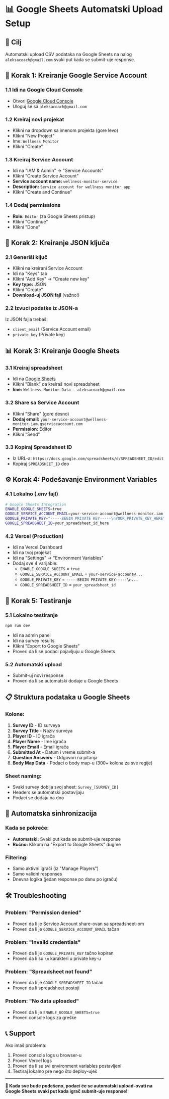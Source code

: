 # 📊 Google Sheets Automatski Upload Setup

## 🎯 Cilj
Automatski upload CSV podataka na Google Sheets na nalog `aleksacoach@gmail.com` svaki put kada se submit-uje response.

## 🔧 Korak 1: Kreiranje Google Service Account

### 1.1 Idi na Google Cloud Console
- Otvori [Google Cloud Console](https://console.cloud.google.com/)
- Uloguj se sa `aleksacoach@gmail.com`

### 1.2 Kreiraj novi projekat
- Klikni na dropdown sa imenom projekta (gore levo)
- Klikni "New Project"
- Ime: `Wellness Monitor`
- Klikni "Create"

### 1.3 Kreiraj Service Account
- Idi na "IAM & Admin" → "Service Accounts"
- Klikni "Create Service Account"
- **Service account name:** `wellness-monitor-service`
- **Description:** `Service account for wellness monitor app`
- Klikni "Create and Continue"

### 1.4 Dodaj permissions
- **Role:** `Editor` (za Google Sheets pristup)
- Klikni "Continue"
- Klikni "Done"

## 🔑 Korak 2: Kreiranje JSON ključa

### 2.1 Generiši ključ
- Klikni na kreirani Service Account
- Idi na "Keys" tab
- Klikni "Add Key" → "Create new key"
- **Key type:** JSON
- Klikni "Create"
- **Download-uj JSON fajl** (važno!)

### 2.2 Izvuci podatke iz JSON-a
Iz JSON fajla trebaš:
- `client_email` (Service Account email)
- `private_key` (Private key)

## 📊 Korak 3: Kreiranje Google Sheets

### 3.1 Kreiraj spreadsheet
- Idi na [Google Sheets](https://sheets.google.com)
- Klikni "Blank" da kreiraš novi spreadsheet
- **Ime:** `Wellness Monitor Data - aleksacoach@gmail.com`

### 3.2 Share sa Service Account
- Klikni "Share" (gore desno)
- **Dodaj email:** `your-service-account@wellness-monitor.iam.gserviceaccount.com`
- **Permission:** Editor
- Klikni "Send"

### 3.3 Kopiraj Spreadsheet ID
- Iz URL-a: `https://docs.google.com/spreadsheets/d/SPREADSHEET_ID/edit`
- Kopiraj `SPREADSHEET_ID` deo

## ⚙️ Korak 4: Podešavanje Environment Variables

### 4.1 Lokalno (.env fajl)
```bash
# Google Sheets Integration
ENABLE_GOOGLE_SHEETS=true
GOOGLE_SERVICE_ACCOUNT_EMAIL=your-service-account@wellness-monitor.iam.gserviceaccount.com
GOOGLE_PRIVATE_KEY="-----BEGIN PRIVATE KEY-----\nYOUR_PRIVATE_KEY_HERE\n-----END PRIVATE KEY-----\n"
GOOGLE_SPREADSHEET_ID=your_spreadsheet_id_here
```

### 4.2 Vercel (Production)
- Idi na Vercel Dashboard
- Idi na tvoj projekat
- Idi na "Settings" → "Environment Variables"
- Dodaj sve 4 varijable:
  - `ENABLE_GOOGLE_SHEETS` = `true`
  - `GOOGLE_SERVICE_ACCOUNT_EMAIL` = `your-service-account@...`
  - `GOOGLE_PRIVATE_KEY` = `-----BEGIN PRIVATE KEY-----\n...`
  - `GOOGLE_SPREADSHEET_ID` = `your_spreadsheet_id`

## 🚀 Korak 5: Testiranje

### 5.1 Lokalno testiranje
```bash
npm run dev
```
- Idi na admin panel
- Idi na survey results
- Klikni "Export to Google Sheets"
- Proveri da li se podaci pojavljuju u Google Sheets

### 5.2 Automatski upload
- Submit-uj novi response
- Proveri da li se automatski dodaje u Google Sheets

## 📋 Struktura podataka u Google Sheets

### Kolone:
1. **Survey ID** - ID surveya
2. **Survey Title** - Naziv surveya
3. **Player ID** - ID igrača
4. **Player Name** - Ime igrača
5. **Player Email** - Email igrača
6. **Submitted At** - Datum i vreme submit-a
7. **Question Answers** - Odgovori na pitanja
8. **Body Map Data** - Podaci o body map-u (300+ kolona za sve regije)

### Sheet naming:
- Svaki survey dobija svoj sheet: `Survey_[SURVEY_ID]`
- Headers se automatski postavljaju
- Podaci se dodaju na dno

## 🔄 Automatska sinhronizacija

### Kada se pokreće:
- **Automatski:** Svaki put kada se submit-uje response
- **Ručno:** Klikom na "Export to Google Sheets" dugme

### Filtering:
- Samo aktivni igrači (iz "Manage Players")
- Samo validni responses
- Dnevna logika (jedan response po danu po igraču)

## 🛠️ Troubleshooting

### Problem: "Permission denied"
- Proveri da li je Service Account share-ovan sa spreadsheet-om
- Proveri da li je `GOOGLE_SERVICE_ACCOUNT_EMAIL` tačan

### Problem: "Invalid credentials"
- Proveri da li je `GOOGLE_PRIVATE_KEY` tačno kopiran
- Proveri da li su `\n` karakteri u private key-u

### Problem: "Spreadsheet not found"
- Proveri da li je `GOOGLE_SPREADSHEET_ID` tačan
- Proveri da li spreadsheet postoji

### Problem: "No data uploaded"
- Proveri da li je `ENABLE_GOOGLE_SHEETS=true`
- Proveri console logs za greške

## 📞 Support

Ako imaš problema:
1. Proveri console logs u browser-u
2. Proveri Vercel logs
3. Proveri da li su svi environment variables postavljeni
4. Testiraj lokalno pre nego što deploy-uješ

---

**🎉 Kada sve bude podešeno, podaci će se automatski upload-ovati na Google Sheets svaki put kada igrač submit-uje response!**